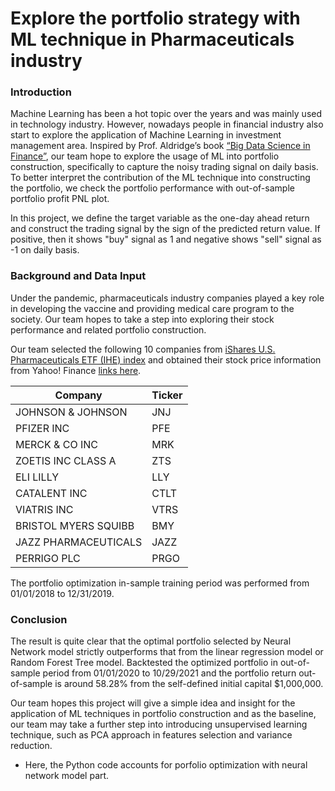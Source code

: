 # Explore the portfolio strategy with ML technique in Pharmaceuticals industry

### Introduction

Machine Learning has been a hot topic over the years and was mainly used in technology industry. However, nowadays people in financial industry also start to explore the application of Machine Learning in investment management area. Inspired by Prof. Aldridge’s book [“Big Data Science in Finance”](https://www.bdfbook.com/), our team hope to explore the usage of ML into portfolio construction, specifically to capture the noisy trading signal on daily basis. To better interpret the contribution of the ML technique into constructing the portfolio, we check the portfolio performance with out-of-sample portfolio profit PNL plot.

In this project, we define the target variable as the one-day ahead return and construct the trading signal by the sign of the predicted return value. If positive, then it shows "buy" signal as 1 and negative shows "sell" signal as -1 on daily basis.

### Background and Data Input
Under the pandemic, pharmaceuticals industry companies played a key role in developing the vaccine and providing medical care program to the society. Our team hopes to take a step into exploring their stock performance and related portfolio construction.

Our team selected the following 10 companies from [iShares U.S. Pharmaceuticals ETF (IHE) index](https://www.ishares.com/us/products/239519/ishares-us-pharmaceuticals-etf) and obtained their stock price information from Yahoo! Finance [links here](https://finance.yahoo.com/). 

| Company | Ticker |
| ------------- | ------------- |
| JOHNSON & JOHNSON | JNJ |
| PFIZER INC | PFE |
| MERCK & CO INC | MRK |
| ZOETIS INC CLASS A | ZTS |
| ELI LILLY | LLY |
| CATALENT INC | CTLT |
| VIATRIS INC | VTRS |
| BRISTOL MYERS SQUIBB | BMY |
| JAZZ PHARMACEUTICALS | JAZZ |
| PERRIGO PLC | PRGO |

The portfolio optimization in-sample training period was performed from 01/01/2018 to 12/31/2019.

### Conclusion
The result is quite clear that the optimal portfolio selected by Neural Network model strictly outperforms that from the linear regression model or Random Forest Tree model. Backtested the optimized portfolio in out-of-sample period from 01/01/2020 to 10/29/2021 and the portfolio return out-of-sample is around 58.28% from the self-defined initial capital $1,000,000.

Our team hopes this project will give a simple idea and insight for the application of ML techniques in portfolio construction and as the baseline, our team may take a further step into introducing unsupervised learning technique, such as PCA approach in features selection and variance reduction.  

- Here, the Python code accounts for porfolio optimization with neural network model part.
